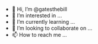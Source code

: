 - 👋 Hi, I’m @gatesthebill
- 👀 I’m interested in ...
- 🌱 I’m currently learning ...
- 💞️ I’m looking to collaborate on ...
- 📫 How to reach me ...

<!---
gatesthebill/gatesthebill is a ✨ special ✨ repository because its `README.md` (this file) appears on your GitHub profile.
You can click the Preview link to take a look at your changes.
--->
